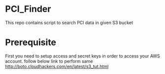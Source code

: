 # PCI_Finder
This repo contains script to search PCI data in given S3 bucket

# Prerequisite
First you need to setup access and secret keys in order to access your AWS account. follow below link to perform same
http://boto.cloudhackers.com/en/latest/s3_tut.html


